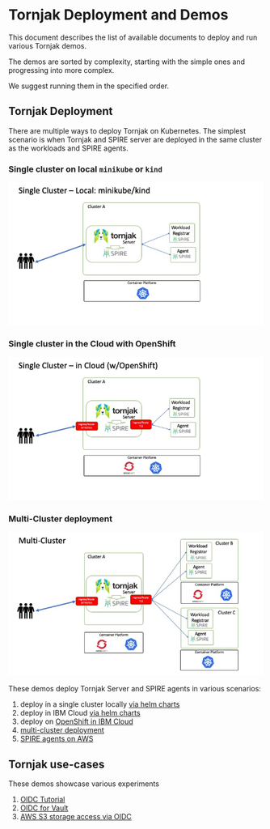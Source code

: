 # Tornjak Deployment and Demos
This document describes the list of available documents to deploy and
run various Tornjak demos.

The demos are sorted by complexity,
starting with the simple ones and progressing into more complex.

We suggest running them in the specified order.

## Tornjak Deployment
There are multiple ways to deploy Tornjak on Kubernetes.
The simplest scenario is when Tornjak and SPIRE server
are deployed in the same cluster as the workloads and SPIRE agents.

### Single cluster on local `minikube` or `kind`
![single cluster on minikube or kind](imgs/single_cluster_local.jpg)

### Single cluster in the Cloud with OpenShift
![single cluster on OpenShift](imgs/single_cluster_openshift.jpg)

### Multi-Cluster deployment
![multi-cluster](imgs/multi_cluster.jpg)

These demos deploy Tornjak Server and SPIRE agents in various scenarios:
1. deploy in a single cluster locally [via helm charts](./spire-helm.md)
2. deploy in IBM Cloud [via helm charts](./spire-helm.md)
3. deploy on [OpenShift in IBM Cloud](./spire-on-openshift.md)
4. [multi-cluster deployment](./spire-multi-cluster.md)
5. [SPIRE agents on AWS](./spire-on-aws.md)

## Tornjak use-cases
These demos showcase various experiments
1. [OIDC Tutorial](./spire-oidc-tutorial.md)
2. [OIDC for Vault](./spire-oidc-vault.md)
3. [AWS S3 storage access via OIDC](./spire-oidc-aws-s3.md)

